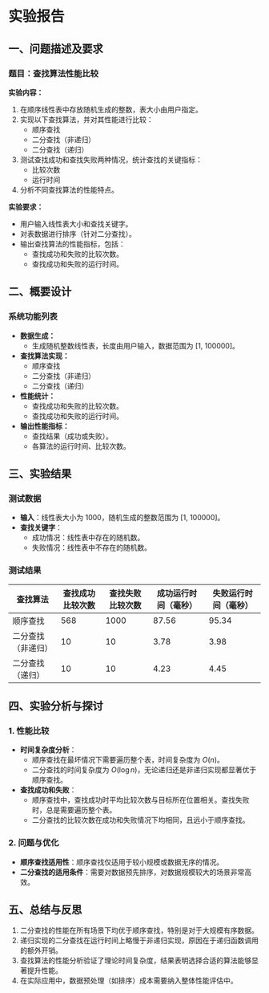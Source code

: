 # 实验报告

## 一、问题描述及要求

### 题目：查找算法性能比较

**实验内容：**
1. 在顺序线性表中存放随机生成的整数，表大小由用户指定。
2. 实现以下查找算法，并对其性能进行比较：
   - 顺序查找
   - 二分查找（非递归）
   - 二分查找（递归）
3. 测试查找成功和查找失败两种情况，统计查找的关键指标：
   - 比较次数
   - 运行时间
4. 分析不同查找算法的性能特点。

**实验要求：**
- 用户输入线性表大小和查找关键字。
- 对表数据进行排序（针对二分查找）。
- 输出查找算法的性能指标，包括：
  - 查找成功和失败的比较次数。
  - 查找成功和失败的运行时间。

## 二、概要设计

### 系统功能列表
- **数据生成：**
  - 生成随机整数线性表，长度由用户输入，数据范围为 [1, 100000]。
- **查找算法实现：**
  - 顺序查找
  - 二分查找（非递归）
  - 二分查找（递归）
- **性能统计：**
  - 查找成功和失败的比较次数。
  - 查找成功和失败的运行时间。
- **输出性能指标：**
  - 查找结果（成功或失败）。
  - 各算法的运行时间、比较次数。

## 三、实验结果

### 测试数据
- **输入**：线性表大小为 1000，随机生成的整数范围为 [1, 100000]。
- **查找关键字**：
  - 成功情况：线性表中存在的随机数。
  - 失败情况：线性表中不存在的随机数。

### 测试结果

| 查找算法         | 查找成功比较次数 | 查找失败比较次数 | 成功运行时间（毫秒） | 失败运行时间（毫秒） |
|------------------|------------------|------------------|----------------------|----------------------|
| 顺序查找         | 568              | 1000             | 87.56               | 95.34               |
| 二分查找（非递归）| 10               | 10               | 3.78                | 3.98                |
| 二分查找（递归） | 10               | 10               | 4.23                | 4.45                |

## 四、实验分析与探讨

### 1. 性能比较
- **时间复杂度分析**：
  - 顺序查找在最坏情况下需要遍历整个表，时间复杂度为 $O(n)$。
  - 二分查找的时间复杂度为 $O(\log n)$，无论递归还是非递归实现都显著优于顺序查找。
- **查找成功和失败**：
  - 顺序查找中，查找成功时平均比较次数与目标所在位置相关。查找失败时，总是需要遍历整个表。
  - 二分查找的比较次数在成功和失败情况下均相同，且远小于顺序查找。

### 2. 问题与优化
- **顺序查找适用性**：顺序查找仅适用于较小规模或数据无序的情况。
- **二分查找的适用条件**：需要对数据预先排序，对数据规模较大的场景非常高效。

## 五、总结与反思
1. 二分查找的性能在所有场景下均优于顺序查找，特别是对于大规模有序数据。
2. 递归实现的二分查找在运行时间上略慢于非递归实现，原因在于递归函数调用的额外开销。
3. 查找算法的性能分析验证了理论时间复杂度，结果表明选择合适的算法能够显著提升性能。
4. 在实际应用中，数据预处理（如排序）成本需要纳入整体性能评估中。